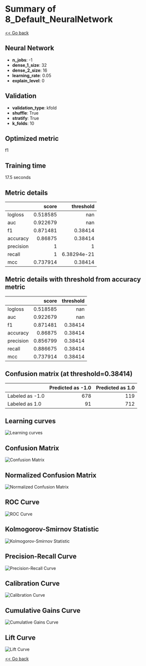 # Summary of 8_Default_NeuralNetwork

[<< Go back](../README.md)


## Neural Network
- **n_jobs**: -1
- **dense_1_size**: 32
- **dense_2_size**: 16
- **learning_rate**: 0.05
- **explain_level**: 0

## Validation
 - **validation_type**: kfold
 - **shuffle**: True
 - **stratify**: True
 - **k_folds**: 10

## Optimized metric
f1

## Training time

17.5 seconds

## Metric details
|           |    score |     threshold |
|:----------|---------:|--------------:|
| logloss   | 0.518585 | nan           |
| auc       | 0.922679 | nan           |
| f1        | 0.871481 |   0.38414     |
| accuracy  | 0.86875  |   0.38414     |
| precision | 1        |   1           |
| recall    | 1        |   6.38294e-21 |
| mcc       | 0.737914 |   0.38414     |


## Metric details with threshold from accuracy metric
|           |    score |   threshold |
|:----------|---------:|------------:|
| logloss   | 0.518585 |   nan       |
| auc       | 0.922679 |   nan       |
| f1        | 0.871481 |     0.38414 |
| accuracy  | 0.86875  |     0.38414 |
| precision | 0.856799 |     0.38414 |
| recall    | 0.886675 |     0.38414 |
| mcc       | 0.737914 |     0.38414 |


## Confusion matrix (at threshold=0.38414)
|                 |   Predicted as -1.0 |   Predicted as 1.0 |
|:----------------|--------------------:|-------------------:|
| Labeled as -1.0 |                 678 |                119 |
| Labeled as 1.0  |                  91 |                712 |

## Learning curves
![Learning curves](learning_curves.png)
## Confusion Matrix

![Confusion Matrix](confusion_matrix.png)


## Normalized Confusion Matrix

![Normalized Confusion Matrix](confusion_matrix_normalized.png)


## ROC Curve

![ROC Curve](roc_curve.png)


## Kolmogorov-Smirnov Statistic

![Kolmogorov-Smirnov Statistic](ks_statistic.png)


## Precision-Recall Curve

![Precision-Recall Curve](precision_recall_curve.png)


## Calibration Curve

![Calibration Curve](calibration_curve_curve.png)


## Cumulative Gains Curve

![Cumulative Gains Curve](cumulative_gains_curve.png)


## Lift Curve

![Lift Curve](lift_curve.png)



[<< Go back](../README.md)
